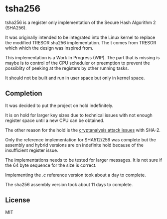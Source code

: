 # tsha256

tsha256 is a register only implementation of the Secure Hash Algorithm 2
(SHA256).

It was originally intended to be integrated into the Linux kernel to replace
the modified TRESOR sha256 implementation.  The t comes from TRESOR which
which the design was inspired from.

This implementation is a Work In Progress (WIP).  The part that is missing is
maybe is to control of the CPU scheduler or preemption to prevent the possiblity
of peeking at the registers by other running tasks.

It should not be built and run in user space but only in kernel space.

## Completion

It was decided to put the project on hold indefinitely.

It is on hold for larger key sizes due to technical issues with not enough
register space until a new CPU can be obtained.

The other reason for the hold is the
[cryptanalysis attack issues](https://en.wikipedia.org/wiki/SHA-2#Comparison_of_SHA_functions)
with SHA-2.

Only the reference implementation for SHA512/256 was complete but the assembly
and hybrid versions are on indefinite hold because of the insufficient register
issue.

The implementations needs to be tested for larger messages.  It is not sure
if the 64 byte sequence for the size is correct.

Implementing the .c reference version took about a day to complete.

The sha256 assembly version took about 11 days to complete.

## License

MIT
